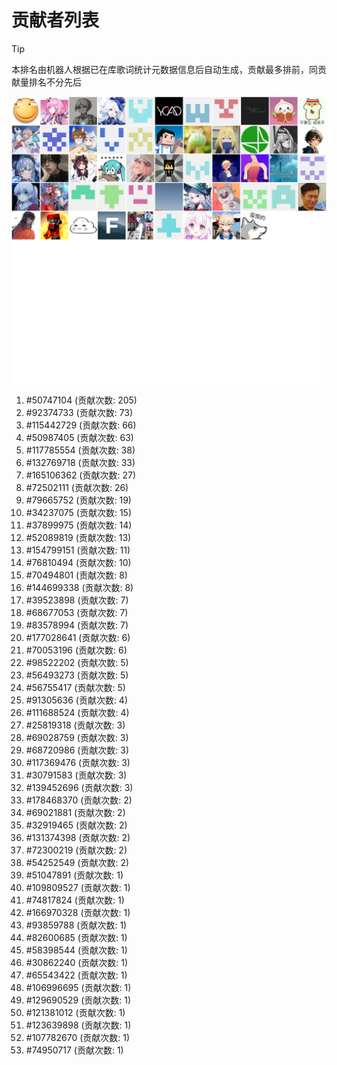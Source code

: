 # 贡献者列表

> [!TIP]
> 本排名由机器人根据已在库歌词统计元数据信息后自动生成，贡献最多排前，同贡献量排名不分先后

![贡献者头像画廊](./CONTRIBUTORS.svg)

1. #50747104 (贡献次数: 205)
2. #92374733 (贡献次数: 73)
3. #115442729 (贡献次数: 66)
4. #50987405 (贡献次数: 63)
5. #117785554 (贡献次数: 38)
6. #132769718 (贡献次数: 33)
7. #165106362 (贡献次数: 27)
8. #72502111 (贡献次数: 26)
9. #79665752 (贡献次数: 19)
10. #34237075 (贡献次数: 15)
11. #37899975 (贡献次数: 14)
12. #52089819 (贡献次数: 13)
13. #154799151 (贡献次数: 11)
14. #76810494 (贡献次数: 10)
15. #70494801 (贡献次数: 8)
16. #144699338 (贡献次数: 8)
17. #39523898 (贡献次数: 7)
18. #68677053 (贡献次数: 7)
19. #83578994 (贡献次数: 7)
20. #177028641 (贡献次数: 6)
21. #70053196 (贡献次数: 6)
22. #98522202 (贡献次数: 5)
23. #56493273 (贡献次数: 5)
24. #56755417 (贡献次数: 5)
25. #91305636 (贡献次数: 4)
26. #111688524 (贡献次数: 4)
27. #25819318 (贡献次数: 3)
28. #69028759 (贡献次数: 3)
29. #68720986 (贡献次数: 3)
30. #117369476 (贡献次数: 3)
31. #30791583 (贡献次数: 3)
32. #139452696 (贡献次数: 3)
33. #178468370 (贡献次数: 2)
34. #69021881 (贡献次数: 2)
35. #32919465 (贡献次数: 2)
36. #131374398 (贡献次数: 2)
37. #72300219 (贡献次数: 2)
38. #54252549 (贡献次数: 2)
39. #51047891 (贡献次数: 1)
40. #109809527 (贡献次数: 1)
41. #74817824 (贡献次数: 1)
42. #166970328 (贡献次数: 1)
43. #93859788 (贡献次数: 1)
44. #82600685 (贡献次数: 1)
45. #58398544 (贡献次数: 1)
46. #30862240 (贡献次数: 1)
47. #65543422 (贡献次数: 1)
48. #106996695 (贡献次数: 1)
49. #129690529 (贡献次数: 1)
50. #121381012 (贡献次数: 1)
51. #123639898 (贡献次数: 1)
52. #107782670 (贡献次数: 1)
53. #74950717 (贡献次数: 1)
